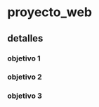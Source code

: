 # proyecto_web <!-- Esto es el encabezado de nivel 1 en Markdown -->
## detalles <!-- Encabezado de tipo 2 -->
### objetivo 1 <!-- Encabezado de tipo 3 -->
### objetivo 2 <!-- Tipo 3 tambien-->
### objetivo 3 <!-- A mayor numero de tipo menor imortancia tiene el encabezado-->